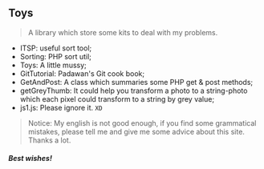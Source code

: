 ## Toys 

> A library which store some kits to deal with my problems.

+ ITSP: useful sort tool;
+ Sorting: PHP sort util;
+ Toys: A little mussy;
+ GitTutorial: Padawan's Git cook book;
+ GetAndPost: A class which summaries some PHP get & post methods;
+ getGreyThumb: It could help you transform a photo to a string-photo which each pixel could transform to a string by grey value;
+ js1.js: Please ignore it. `XD`

> Notice: My english is not good enough, if you find some grammatical mistakes, please tell me and give me some advice about this site. Thanks a lot.

##### Best wishes!
